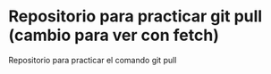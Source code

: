 # Repositorio para practicar git pull (cambio para ver con fetch)
Repositorio para practicar el comando git pull
